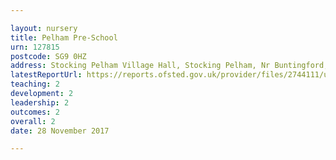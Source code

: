 ```yaml
---

layout: nursery
title: Pelham Pre-School
urn: 127815
postcode: SG9 0HZ
address: Stocking Pelham Village Hall, Stocking Pelham, Nr Buntingford, Hertfordshire, SG9 0HZ
latestReportUrl: https://reports.ofsted.gov.uk/provider/files/2744111/urn/127815.pdf
teaching: 2
development: 2
leadership: 2
outcomes: 2
overall: 2
date: 28 November 2017

---
```

